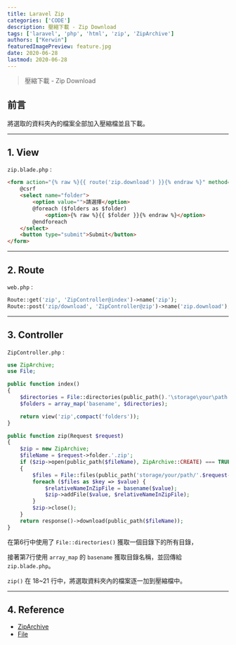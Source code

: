 ```yaml
---
title: Laravel Zip
categories: ['CODE']
description: 壓縮下載 - Zip Download
tags: ['laravel', 'php', 'html', 'zip', 'ZipArchive']
authors: ["Kerwin"]
featuredImagePreview: feature.jpg
date: 2020-06-28
lastmod: 2020-06-28
---
```


> 壓縮下載 - Zip Download

<!--more-->

## 前言

將選取的資料夾內的檔案全部加入壓縮檔並且下載。

---

## 1. View

`zip.blade.php` :

```html
<form action="{% raw %}{{ route('zip.download') }}{% endraw %}" method="post">
    @csrf
    <select name="folder">
        <option value="">請選擇</option>
        @foreach ($folders as $folder)
            <option>{% raw %}{{ $folder }}{% endraw %}</option>
        @endforeach
    </select>
    <button type="submit">Submit</button>
</form>
```

---

## 2. Route

`web.php` :

```php
Route::get('zip', 'ZipController@index')->name('zip');
Route::post('zip/download', 'ZipController@zip')->name('zip.download');
```

---

## 3. Controller

`ZipController.php` :

```php
use ZipArchive;
use File;

public function index()
{
    $directories = File::directories(public_path().'\storage\your\path');
    $folders = array_map('basename', $directories);

    return view('zip',compact('folders'));
}

public function zip(Request $request)
{
    $zip = new ZipArchive;
    $fileName = $request->folder.'.zip';
    if ($zip->open(public_path($fileName), ZipArchive::CREATE) === TRUE)
    {
        $files = File::files(public_path('storage/your/path/'.$request->folder));
        foreach ($files as $key => $value) {
            $relativeNameInZipFile = basename($value);
            $zip->addFile($value, $relativeNameInZipFile);
        }
        $zip->close();
    }
    return response()->download(public_path($fileName));
}
```

在第6行中使用了 `File::directories()`  獲取一個目錄下的所有目錄，

接著第7行使用 `array_map` 的 `basename` 獲取目錄名稱，並回傳給 `zip.blade.php`。

`zip()` 在 18~21 行中，將選取資料夾內的檔案逐一加到壓縮檔中。

---

## 4. Reference

* [ZipArchive](https://www.php.net/ziparchive)
* [File](https://laravel.com/api/7.x/Illuminate/Filesystem/Filesystem.html)
